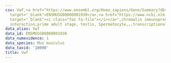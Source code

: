 ```yaml
---
csv: Vwf,<a href="https://www.ensembl.org/Homo_sapiens/Gene/Summary?db=core;g=ENSMUSG00000001930"
  target="_blank">ENSMUSG00000001930</a>,<a href="https://www.ncbi.nlm.nih.gov/pubmed/25450459"
  target="_blank"><i class="fas fa-file"></i></a>",chromatin immunoprecipitation assay,direct
  interaction,prime adult stage, testis, Spermatocyte,,,transcriptional regulation,
data_alias: Vwf
data_id: ENSMUSG00000001930
data_numevidence: 1
data_species: Mus musculus
data_taxid: '10090'
title: Vwf
---
```

